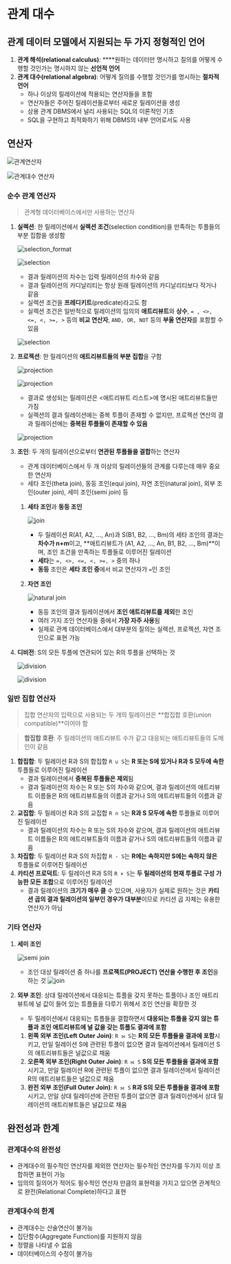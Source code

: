 # 관계 대수

## 관계 데이터 모델에서 지원되는 두 가지 정형적인 언어

1. **관계 해석(relational calculus)**: ****원하는 데이터만 명시하고 질의를 어떻게 수행할 것인가는 명시하지 않는 **선언적 언어**
2. **관계 대수(relational algebra)**: 어떻게 질의를 수행할 것인가를 명시하는 **절차적 언어**
    - 하나 이상의 릴레이션에 적용되는 연산자들을 포함
    - 연산자들은 주어진 릴레이션들로부터 새로운 릴레이션을 생성
    - 상용 관계 DBMS에서 널리 사용되는 SQL의 이론적인 기초
    - SQL을 구현하고 최적화하기 위해 DBMS의 내부 언어로서도 사용

## 연산자

![관계연산자](./images/관계연산자.jpg)

![관계대수 연산자](./images/관계대수_연산자.png)

### 순수 관계 연산자

> 관계형 데이터베이스에서만 사용하는 연산자

1. **실렉션**: 한 릴레이션에서 **실렉션 조건**(selection condition)을 만족하는 투플들의
부분 집합을 생성함

    ![selection_format](./images/selection_format.png)

    ![selection](./images/selection.png)

    - 결과 릴레이션의 차수는 입력 릴레이션의 차수와 같음
    - 결과 릴레이션의 카디날리티는 항상 원래 릴레이션의 카디날리티보다
    작거나 같음
    - 실렉션 조건을 **프레디키트**(predicate)라고도 함
    - 실렉션 조건은 일반적으로 릴레이션의 임의의 **애트리뷰트**와 **상수**, `= , <>,
    <=, <, >=, >` 등의 **비교 연산자**, `AND, OR, NOT` 등의 **부울 연산자**를 포함할
    수 있음

    ![selection](./images/selection_ex.gif)

2. **프로젝션**: 한 릴레이션의 **애트리뷰트들의 부분 집합**을 구함

    ![projection](./images/projection_format.png)

    ![projection](./images/projection.png)

    - 결과로 생성되는 릴레이션은 <애트리뷰트 리스트>에 명시된
     애트리뷰트들만 가짐
    - 실렉션의 결과 릴레이션에는 중복 투플이 존재할 수 없지만, 프로젝션
    연산의 결과 릴레이션에는 **중복된 투플들이 존재할 수 있음**

    ![projection](./images/projection_ex.gif)

3. **조인**: 두 개의 릴레이션으로부터 **연관된 투플들을 결합**하는 연산자
    - 관계 데이터베이스에서 두 개 이상의 릴레이션들의 관계를 다루는데 매우
    중요한 연산자
    - 세타 조인(theta join), 동등 조인(equi join), 자연 조인(natural join), 외부
    조인(outer join), 세미 조인(semi join) 등
    1. **세타 조인**과 **동등 조인**

        ![join](./images/equijoin_format.png)

        - 두 릴레이션 R(A1, A2, ..., An)과 S(B1, B2, ..., Bm)의 세타 조인의 결과는
        **차수가 n+m**이고, **애트리뷰트가 (A1, A2, ..., An, B1, B2, ..., Bm)**이며,
        조인 조건을 만족하는 투플들로 이루어진 릴레이션
        - **세타**는 `=, <>, <=, <, >=, >` 중의 하나
        - **동등** 조인은 **세타 조인 중**에서 비교 연산자가 `=`인 조인
    2. **자연 조인**

        ![natural join](./images/natural_join_format.png)

        - 동등 조인의 결과 릴레이션에서 **조인 애트리뷰트를 제외**한 조인
        - 여러 가지 조인 연산자들 중에서 **가장 자주 사용**됨
        - 실제로 관계 데이터베이스에서 대부분의 질의는 실렉션, 프로젝션, 자연
        조인으로 표현 가능
4. **디비전**: S의 모든 투플에 연관되어 있는 R의 투플을 선택하는 것

    ![division](./images/division_format.png)

    ![division](./images/division_ex.png)

### 일반 집합 연산자

> 집합 연산자의 입력으로 사용되는 두 개의 릴레이션은 **합집합 호환(union
compatible)**이어야 함

> **합집합 호환**: 주 릴레이션의 애트리뷰트 수가 같고 대응되는 애트리뷰트들의 도메인이 같음

1. **합집합**: 두 릴레이션 R과 S의 합집합 `R ∪ S`는 **R 또는 S에 있거나 R과 S 모두에
속한** 투플들로 이루어진 릴레이션
    - 결과 릴레이션에서 **중복된 투플들은 제외**됨
    - 결과 릴레이션의 차수는 R 또는 S의 차수와 같으며, 결과 릴레이션의
    애트리뷰트 이름들은 R의 애트리뷰트들의 이름과 같거나 S의
    애트리뷰트들의 이름과 같음
2. **교집합**: 두 릴레이션 R과 S의 교집합 `R ∩ S`는 **R과 S 모두에 속한** 투플들로
이루어진 릴레이션
    - 결과 릴레이션의 차수는 R 또는 S의 차수와 같으며, 결과 릴레이션의
    애트리뷰트 이름들은 R의 애트리뷰트들의 이름과 같거나 S의
    애트리뷰트들의 이름과 같음
3. **차집합**: 두 릴레이션 R과 S의 차집합 `R - S`는 **R에는 속하지만 S에는 속하지 않은**
투플들로 이루어진 릴레이션
4. **카티션 프로덕트**: 두 릴레이션 R과 S의 `R × S`는 **두 릴레이션의 현재 투플로 구성 가능한 모든 조합**으로 이루어진 릴레이션
    - 결과 릴레이션의 **크기가 매우 클** 수 있으며, 사용자가 실제로
    원하는 것은 **카티션 곱의 결과 릴레이션의 일부인 경우가 대부분**이므로
    카티션 곱 자체는 유용한 연산자가 아님

### 기타 연산자

1. **세미 조인**

    ![semi join](./images/semijoin_format.png)

    - 조인 대상 릴레이션 중 하나를 **프로젝트(PROJECT) 연산을 수행한 후 조인**을 하는 것
    ![join](./images/join.gif)
2. **외부 조인**: 상대 릴레이션에서 대응되는 튜플을 갖지 못하는 튜플이나 조인 애트리뷰트에 널 값이 들어 있는 튜플들을 다루기 위해서 조인 연산을 확장한 것
    - 두 릴레이션에서 대응되는 튜플들을 결합하면서 **대응되는 튜플을 갖지 않는 튜플과 조인 애트리뷰트에 널 값을 갖는 튜플도 결과에 포함**
    1. **왼쪽 외부 조인(Left Outer Join)**: `R ⟕ S`는 **R의 모든 투플들을 결과에 포함**시키고, 만일 릴레이션 S에 관련된 투플이 없으면 결과 릴레이션에서 릴레이션 S의 애트리뷰트들은 널값으로 채움
    2. **오른쪽 외부 조인(Right Outer Join)**: `R ⟖ S` **S의 모든 투플들을 결과에 포함**시키고, 만일 릴레이션 R에 관련된 투플이 없으면 결과 릴레이션에서 릴레이션 R의 애트리뷰트들은 널값으로 채움
    3. **완전 외부 조인(Full Outer Join)**: `R ⟗ S` **R과 S의 모든 투플들을 결과에 포함**시키고, 만일 상대 릴레이션에 관련된 투플이 없으면 결과 릴레이션에서 상대 릴레이션의 애트리뷰트들은 널값으로 채움

## 완전성과 한계

### 관계대수의 완전성

- 관계대수의 필수적인 연산자를 제외한 연산자는 필수적인 연산자를 두가지 이상 조합하면 표현이 가능
- 임의의 질의어가 적어도 필수적인 연산자 만큼의 표현력을 가지고 있으면 관계적으로 완전(Relational Complete)하다고 표현

### 관계대수의 한계

- 관계대수는 산술연산이 불가능
- 집단함수(Aggregate Function)를 지원하지 않음
- 정렬을 나타낼 수 없음
- 데이터베이스의 수정이 불가능
